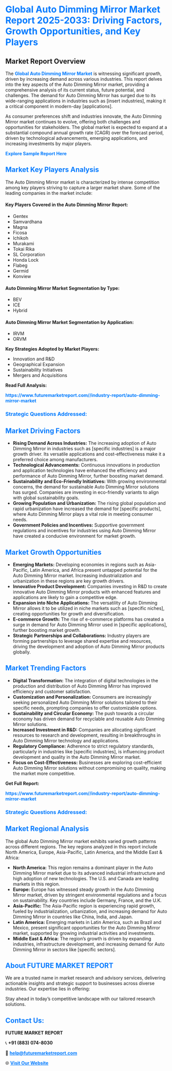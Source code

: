 <h1 style="color: #007BFF;">Global Auto Dimming Mirror Market Report 2025-2033: Driving Factors, Growth Opportunities, and Key Players</h1>

<section id="overview">
<h2>Market Report Overview</h2>
<p>The <a href="https://www.futuremarketreport.com//industry-report/auto-dimming-mirror-market" style="color: #007BFF; text-decoration: none;"><strong>Global Auto Dimming Mirror Market</strong></a> is witnessing significant growth, driven by increasing demand across various industries. This report delves into the key aspects of the Auto Dimming Mirror market, providing a comprehensive analysis of its current status, future potential, and challenges. The demand for Auto Dimming Mirror has surged due to its wide-ranging applications in industries such as [insert industries], making it a critical component in modern-day [applications].</p>
<p>As consumer preferences shift and industries innovate, the Auto Dimming Mirror market continues to evolve, offering both challenges and opportunities for stakeholders. The global market is expected to expand at a substantial compound annual growth rate (CAGR) over the forecast period, driven by technological advancements, emerging applications, and increasing investments by major players.</p>
</section>

<section id="overview">
<p><a href="https://www.futuremarketreport.com//request-sample/reportId=58586" style="color: #007BFF; text-decoration: none;"><strong>Explore Sample Report Here</strong></a></p>
</section>

<section id="key-players">
<h2 style="color: #007BFF;">Market Key Players Analysis</h2>
<p>The Auto Dimming Mirror market is characterized by intense competition among key players striving to capture a larger market share. Some of the leading companies in the market include:</p>
<h4>Key Players Covered in the Auto Dimming Mirror Report:</h4>
<ul><li>Gentex</li><li>Samvardhana</li><li>Magna</li><li>Ficosa</li><li>Ichikoh</li><li>Murakami</li><li>Tokai Rika</li><li>SL Corporation</li><li>Honda Lock</li><li>Flabeg</li><li>Germid</li><li>Konview</li></ul>
<h4>Auto Dimming Mirror Market Segmentation by Type:</h4>
<ul><li>BEV</li><li>ICE</li><li>Hybrid</li></ul>

<h4>Auto Dimming Mirror Market Segmentation by Application:</h4>
<ul><li>IRVM</li><li>ORVM</li></ul>
<p><strong>Key Strategies Adopted by Market Players:</strong></p>
<ul>
<li>Innovation and R&D</li>
<li>Geographical Expansion</li>
<li>Sustainability Initiatives</li>
<li>Mergers and Acquisitions</li>
</ul>
</section>

<section>
<p><strong>Read Full Analysis: </strong></p><a href="https://www.futuremarketreport.com//industry-report/auto-dimming-mirror-market" style="color: #007BFF; text-decoration: none;"><strong>https://www.futuremarketreport.com//industry-report/auto-dimming-mirror-market</strong></a>
<h3 style="color: #007BFF;">Strategic Questions Addressed:</h3>
</section>

<section id="driving-factors">
<h2 style="color: #007BFF;">Market Driving Factors</h2>
<ul>
<li><strong>Rising Demand Across Industries:</strong> The increasing adoption of Auto Dimming Mirror in industries such as [specific industries] is a major growth driver. Its versatile applications and cost-effectiveness make it a preferred choice among manufacturers.</li>
<li><strong>Technological Advancements:</strong> Continuous innovations in production and application technologies have enhanced the efficiency and performance of Auto Dimming Mirror, further boosting market demand.</li>
<li><strong>Sustainability and Eco-Friendly Initiatives:</strong> With growing environmental concerns, the demand for sustainable Auto Dimming Mirror solutions has surged. Companies are investing in eco-friendly variants to align with global sustainability goals.</li>
<li><strong>Growing Population and Urbanization:</strong> The rising global population and rapid urbanization have increased the demand for [specific products], where Auto Dimming Mirror plays a vital role in meeting consumer needs.</li>
<li><strong>Government Policies and Incentives:</strong> Supportive government regulations and incentives for industries using Auto Dimming Mirror have created a conducive environment for market growth.</li>
</ul>
</section>

<section id="growth-opportunities">
<h2 style="color: #007BFF;">Market Growth Opportunities</h2>
<ul>
<li><strong>Emerging Markets:</strong> Developing economies in regions such as Asia-Pacific, Latin America, and Africa present untapped potential for the Auto Dimming Mirror market. Increasing industrialization and urbanization in these regions are key growth drivers.</li>
<li><strong>Innovative Product Development:</strong> Companies investing in R&D to create innovative Auto Dimming Mirror products with enhanced features and applications are likely to gain a competitive edge.</li>
<li><strong>Expansion into Niche Applications:</strong> The versatility of Auto Dimming Mirror allows it to be utilized in niche markets such as [specific niches], creating opportunities for growth and diversification.</li>
<li><strong>E-commerce Growth:</strong> The rise of e-commerce platforms has created a surge in demand for Auto Dimming Mirror used in [specific applications], further boosting market growth.</li>
<li><strong>Strategic Partnerships and Collaborations:</strong> Industry players are forming partnerships to leverage shared expertise and resources, driving the development and adoption of Auto Dimming Mirror products globally.</li>
</ul>
</section>

<section id="trending-factors">
<h2 style="color: #007BFF;">Market Trending Factors</h2>
<ul>
<li><strong>Digital Transformation:</strong> The integration of digital technologies in the production and distribution of Auto Dimming Mirror has improved efficiency and customer satisfaction.</li>
<li><strong>Customization and Personalization:</strong> Consumers are increasingly seeking personalized Auto Dimming Mirror solutions tailored to their specific needs, prompting companies to offer customizable options.</li>
<li><strong>Sustainability and Circular Economy:</strong> The push towards a circular economy has driven demand for recyclable and reusable Auto Dimming Mirror solutions.</li>
<li><strong>Increased Investment in R&D:</strong> Companies are allocating significant resources to research and development, resulting in breakthroughs in Auto Dimming Mirror technology and applications.</li>
<li><strong>Regulatory Compliance:</strong> Adherence to strict regulatory standards, particularly in industries like [specific industries], is influencing product development and quality in the Auto Dimming Mirror market.</li>
<li><strong>Focus on Cost-Effectiveness:</strong> Businesses are exploring cost-efficient Auto Dimming Mirror solutions without compromising on quality, making the market more competitive.</li>
</ul>
</section>

<section>
<p><strong>Get Full Report: </strong></p><a href="https://www.futuremarketreport.com//industry-report/auto-dimming-mirror-market" style="color: #007BFF; text-decoration: none;"><strong>https://www.futuremarketreport.com//industry-report/auto-dimming-mirror-market</strong></a>
<h3 style="color: #007BFF;">Strategic Questions Addressed:</h3>
</section>


<section id="regional-analysis">
<h2 style="color: #007BFF;">Market Regional Analysis</h2>
<p>The global Auto Dimming Mirror market exhibits varied growth patterns across different regions. The key regions analyzed in this report include North America, Europe, Asia-Pacific, Latin America, and the Middle East & Africa:</p>
<ul>
<li><strong>North America:</strong> This region remains a dominant player in the Auto Dimming Mirror market due to its advanced industrial infrastructure and high adoption of new technologies. The U.S. and Canada are leading markets in this region.</li>
<li><strong>Europe:</strong> Europe has witnessed steady growth in the Auto Dimming Mirror market, driven by stringent environmental regulations and a focus on sustainability. Key countries include Germany, France, and the U.K.</li>
<li><strong>Asia-Pacific:</strong> The Asia-Pacific region is experiencing rapid growth, fueled by industrialization, urbanization, and increasing demand for Auto Dimming Mirror in countries like China, India, and Japan.</li>
<li><strong>Latin America:</strong> Emerging markets in Latin America, such as Brazil and Mexico, present significant opportunities for the Auto Dimming Mirror market, supported by growing industrial activities and investments.</li>
<li><strong>Middle East & Africa:</strong> The region’s growth is driven by expanding industries, infrastructure development, and increasing demand for Auto Dimming Mirror in sectors like [specific sectors].</li>
</ul>
</section>

<footer>
<h2 style="color: #007BFF;">About FUTURE MARKET REPORT</h2>
<p>We are a trusted name in market research and advisory services, delivering actionable insights and strategic support to businesses across diverse industries. Our expertise lies in offering:</p>

<p>Stay ahead in today’s competitive landscape with our tailored research solutions.</p>

<h2 style="color: #007BFF;">Contact Us:</h2>
<p><strong>FUTURE MARKET REPORT</strong></p>
<p>📞 <strong>+91 (883) 074-8030</strong></p>
<p>📧 <strong><a href="mailto:help@futuremarketreport.com" style="color: #007BFF;">help@futuremarketreport.com</a></strong></p>
<p>🌐 <strong><a href="https://www.futuremarketreport.com/" style="color: #007BFF;">Visit Our Website</a></strong></p>
</footer>